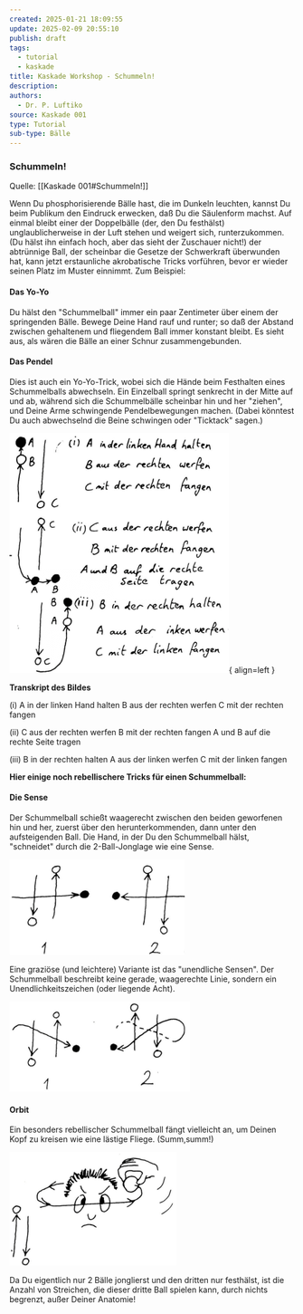 ```yaml
---
created: 2025-01-21 18:09:55
update: 2025-02-09 20:55:10
publish: draft
tags:
  - tutorial
  - kaskade
title: Kaskade Workshop - Schummeln!
description: 
authors:
  - Dr. P. Luftiko
source: Kaskade 001
type: Tutorial
sub-type: Bälle
---
```


### Schummeln!
Quelle: [[Kaskade 001#Schummeln!]]

Wenn Du phosphorisierende Bälle hast, die im Dunkeln leuchten, kannst Du beim Publikum den Eindruck erwecken, daß Du die Säulenform machst. Auf einmal bleibt einer der Doppelbälle (der, den Du festhälst) unglaublicherweise in der Luft stehen und weigert sich, runterzukommen. (Du hälst ihn einfach hoch, aber das sieht der Zuschauer nicht!) der abtrünnige Ball, der scheinbar die Gesetze der Schwerkraft überwunden hat, kann jetzt erstaunliche akrobatische Tricks vorführen, bevor er wieder seinen Platz im Muster einnimmt. Zum Beispiel:

#### Das Yo-Yo

Du hälst den "Schummelball" immer ein paar Zentimeter über einem der springenden Bälle. Bewege Deine Hand rauf und runter; so daß der Abstand zwischen gehaltenem und fliegendem Ball immer konstant bleibt. Es sieht aus, als wären die Bälle an einer Schnur zusammengebunden.

#### Das Pendel

Dies ist auch ein Yo-Yo-Trick, wobei sich die Hände beim Festhalten eines Schummelballs abwechseln. Ein Einzelball springt senkrecht in der Mitte auf und ab, während sich die Schummelbälle scheinbar hin und her "ziehen", und Deine Arme schwingende Pendelbewegungen machen. (Dabei könntest Du auch abwechselnd die Beine schwingen oder "Ticktack" sagen.)

![Kaskade00113](img/Kaskade-001-13.png){ align=left }

**Transkript des Bildes**

(i) A in der linken Hand halten
B aus der rechten werfen
C mit der rechten fangen

(ii) C aus der rechten werfen
B mit der rechten fangen
A und B auf die rechte Seite tragen

(iii) B in der rechten halten
A aus der linken werfen
C mit der linken fangen

**Hier einige noch rebellischere Tricks für einen Schummelball:**
#### Die Sense

Der Schummelball schießt waagerecht zwischen den beiden geworfenen hin und her, zuerst über den herunterkommenden, dann unter den aufsteigenden Ball. Die Hand, in der Du den Schummelball hälst, "schneidet" durch die 2-Ball-Jonglage wie eine Sense.

![Kaskade00114](img/Kaskade-001-14.png)

Eine graziöse (und leichtere) Variante ist das "unendliche Sensen". Der Schummelball beschreibt keine gerade, waagerechte Linie, sondern ein Unendlichkeitszeichen (oder liegende Acht).

![Kaskade00115](img/Kaskade-001-15.png)

#### Orbit

Ein besonders rebellischer Schummelball fängt vielleicht an, um Deinen Kopf zu kreisen wie eine lästige Fliege. (Summ,summ!)

![Kaskade00116](img/Kaskade-001-16.png)

Da Du eigentlich nur 2 Bälle jonglierst und den dritten nur festhälst, ist die Anzahl von Streichen, die dieser dritte Ball spielen kann, durch nichts begrenzt, außer Deiner Anatomie!
